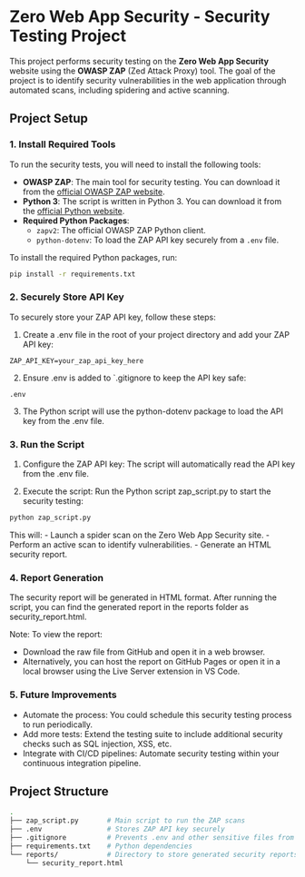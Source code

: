 # Zero Web App Security - Security Testing Project

This project performs security testing on the **Zero Web App Security** website using the **OWASP ZAP** (Zed Attack Proxy) tool. The goal of the project is to identify security vulnerabilities in the web application through automated scans, including spidering and active scanning.

## Project Setup

### 1. Install Required Tools

To run the security tests, you will need to install the following tools:

- **OWASP ZAP**: The main tool for security testing. You can download it from the [official OWASP ZAP website](https://www.zaproxy.org/download/).
- **Python 3**: The script is written in Python 3. You can download it from the [official Python website](https://www.python.org/downloads/).
- **Required Python Packages**:
  - `zapv2`: The official OWASP ZAP Python client.
  - `python-dotenv`: To load the ZAP API key securely from a `.env` file.

To install the required Python packages, run:

  ```bash
  pip install -r requirements.txt
  ```
### 2. Securely Store API Key

To securely store your ZAP API key, follow these steps:

  1. Create a .env file in the root of your project directory and add your ZAP API key:

  `ZAP_API_KEY=your_zap_api_key_here`

  2. Ensure .env is added to `.gitignore to keep the API key safe:

  `.env`

  3. The Python script will use the python-dotenv package to load the API key from the .env file.

### 3. Run the Script

  1. Configure the ZAP API key: The script will automatically read the API key from the .env file.

  2. Execute the script: Run the Python script zap_script.py to start the security testing:

  ```bash
  python zap_script.py
  ```
  This will:
    - Launch a spider scan on the Zero Web App Security site.
    - Perform an active scan to identify vulnerabilities.
    - Generate an HTML security report.

### 4. Report Generation

The security report will be generated in HTML format. After running the script, you can find the generated report in the reports folder as security_report.html.

Note: To view the report:
  - Download the raw file from GitHub and open it in a web browser.
  - Alternatively, you can host the report on GitHub Pages or open it in a local browser using the Live Server extension in VS Code.

### 5. Future Improvements
  - Automate the process: You could schedule this security testing process to run periodically.
  - Add more tests: Extend the testing suite to include additional security checks such as SQL injection, XSS, etc.
  - Integrate with CI/CD pipelines: Automate security testing within your continuous integration pipeline.

## Project Structure

```bash
.
├── zap_script.py       # Main script to run the ZAP scans
├── .env                # Stores ZAP API key securely
├── .gitignore          # Prevents .env and other sensitive files from being pushed
├── requirements.txt    # Python dependencies
└── reports/            # Directory to store generated security reports
    └── security_report.html


